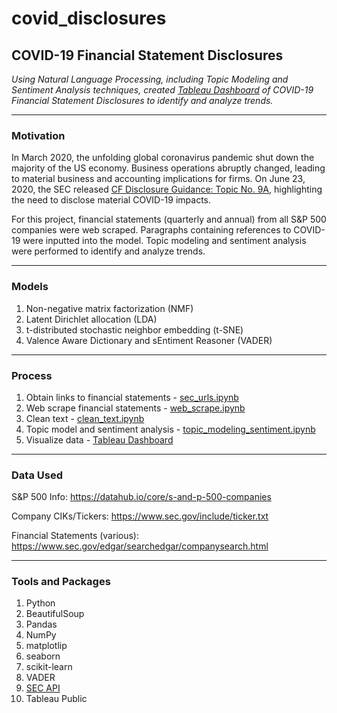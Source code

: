 # covid_disclosures

## COVID-19 Financial Statement Disclosures

*Using Natural Language Processing, including Topic Modeling and Sentiment Analysis techniques, created [Tableau Dashboard](https://public.tableau.com/profile/jason.dunleavy#!/vizhome/covid_disclosures/COVID-19FinancialStatementDisclosures?publish=yes) of COVID-19 Financial Statement Disclosures to identify and analyze trends.*

---
### Motivation
In March 2020, the unfolding global coronavirus pandemic shut down the majority of the US economy. Business operations abruptly changed, leading to material business and accounting implications for firms. On June 23, 2020, the SEC released [CF Disclosure Guidance: Topic No. 9A](https://www.sec.gov/corpfin/covid-19-disclosure-considerations), highlighting the need to disclose material COVID-19 impacts.

For this project, financial statements (quarterly and annual) from all S&P 500 companies were web scraped. Paragraphs containing references to COVID-19 were inputted into the model. Topic modeling and sentiment analysis were performed to identify and analyze trends.

---
### Models
1. Non-negative matrix factorization (NMF)
2. Latent Dirichlet allocation (LDA)
3. t-distributed stochastic neighbor embedding (t-SNE)
4. Valence Aware Dictionary and sEntiment Reasoner (VADER)

---
### Process
1. Obtain links to financial statements - [sec_urls.ipynb](https://github.com/dunleavyjason/covid_disclosures/blob/main/sec_urls.ipynb)
2. Web scrape financial statements - [web_scrape.ipynb](https://github.com/dunleavyjason/covid_disclosures/blob/main/web_scrape.ipynb)
3. Clean text - [clean_text.ipynb](https://github.com/dunleavyjason/covid_disclosures/blob/main/clean_text.ipynb)
4. Topic model and sentiment analysis - [topic_modeling_sentiment.ipynb](https://github.com/dunleavyjason/covid_disclosures/blob/main/topic_modeling_sentiment.ipynb)
5. Visualize data - [Tableau Dashboard](https://public.tableau.com/profile/jason.dunleavy#!/vizhome/covid_disclosures/COVID-19FinancialStatementDisclosures?publish=yes)

---

### Data Used
S&P 500 Info:
https://datahub.io/core/s-and-p-500-companies

Company CIKs/Tickers:
https://www.sec.gov/include/ticker.txt

Financial Statements (various):
https://www.sec.gov/edgar/searchedgar/companysearch.html


---

### Tools and Packages
1. Python
2. BeautifulSoup
3. Pandas
4. NumPy
5. matplotlip
6. seaborn
7. scikit-learn
8. VADER 
9. [SEC API](https://sec-api.io/)
10. Tableau Public

